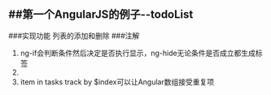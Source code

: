 ##第一个AngularJS的例子--todoList
---
###实现功能
列表的添加和删除
###注解
1. ng-if会判断条件然后决定是否执行显示，ng-hide无论条件是否成立都生成标签
2. <body ng-controller="TaskCtrl">
3. item in tasks track by $index可以让Angular数组接受重复项
